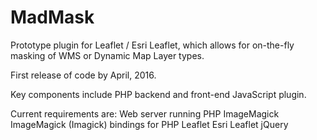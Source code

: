 # MadMask
Prototype plugin for Leaflet / Esri Leaflet, which allows for on-the-fly masking of WMS or Dynamic Map Layer types. 

First release of code by April, 2016.

Key components include PHP backend and front-end JavaScript plugin.

Current requirements are:
Web server running PHP
ImageMagick
ImageMagick (Imagick) bindings for PHP
Leaflet
Esri Leaflet
jQuery
